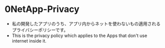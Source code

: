 # 0NetApp-Privacy
- 私の開発したアプリのうち、アプリ内からネットを使わないもの適用されるプライバシーポリシーです。
- This is the privacy policy which applies to the Apps that don't use internet inside it.
